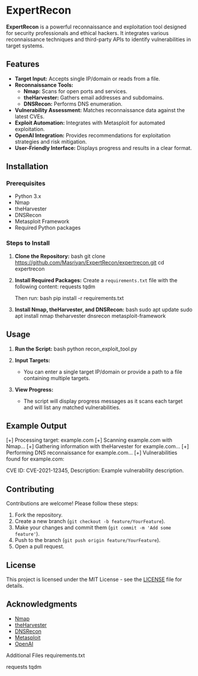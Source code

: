 # ExpertRecon

**ExpertRecon** is a powerful reconnaissance and exploitation tool designed for security professionals and ethical hackers. It integrates various reconnaissance techniques and third-party APIs to identify vulnerabilities in target systems.

## Features

- **Target Input:** Accepts single IP/domain or reads from a file.
- **Reconnaissance Tools:**
  - **Nmap:** Scans for open ports and services.
  - **theHarvester:** Gathers email addresses and subdomains.
  - **DNSRecon:** Performs DNS enumeration.
- **Vulnerability Assessment:** Matches reconnaissance data against the latest CVEs.
- **Exploit Automation:** Integrates with Metasploit for automated exploitation.
- **OpenAI Integration:** Provides recommendations for exploitation strategies and risk mitigation.
- **User-Friendly Interface:** Displays progress and results in a clear format.

## Installation

### Prerequisites

- Python 3.x
- Nmap
- theHarvester
- DNSRecon
- Metasploit Framework
- Required Python packages

### Steps to Install

1. **Clone the Repository:**
bash git clone https://github.com/Masriyan/ExpertRecon/expertrecon.git cd expertrecon



2. **Install Required Packages:**
   Create a `requirements.txt` file with the following content:
requests tqdm

   Then run:
bash pip install -r requirements.txt

3. **Install Nmap, theHarvester, and DNSRecon:**
bash sudo apt update sudo apt install nmap theharvester dnsrecon metasploit-framework

## Usage

1. **Run the Script:**
bash python recon_exploit_tool.py

2. **Input Targets:**
   - You can enter a single target IP/domain or provide a path to a file containing multiple targets.

3. **View Progress:**
   - The script will display progress messages as it scans each target and will list any matched vulnerabilities.

## Example Output

[+] Processing target: example.com [+] Scanning example.com with Nmap... [+] Gathering information with theHarvester for example.com... [+] Performing DNS reconnaissance for example.com... [+] Vulnerabilities found for example.com:

CVE ID: CVE-2021-12345, Description: Example vulnerability description.

## Contributing

Contributions are welcome! Please follow these steps:

1. Fork the repository.
2. Create a new branch (`git checkout -b feature/YourFeature`).
3. Make your changes and commit them (`git commit -m 'Add some feature'`).
4. Push to the branch (`git push origin feature/YourFeature`).
5. Open a pull request.

## License

This project is licensed under the MIT License - see the [LICENSE](LICENSE) file for details.

## Acknowledgments

- [Nmap](https://nmap.org/)
- [theHarvester](https://github.com/laramies/theHarvester)
- [DNSRecon](https://github.com/darkoperator/dnsrecon)
- [Metasploit](https://www.metasploit.com/)
- [OpenAI](https://openai.com/)

Additional Files
requirements.txt

   requests
   tqdm
